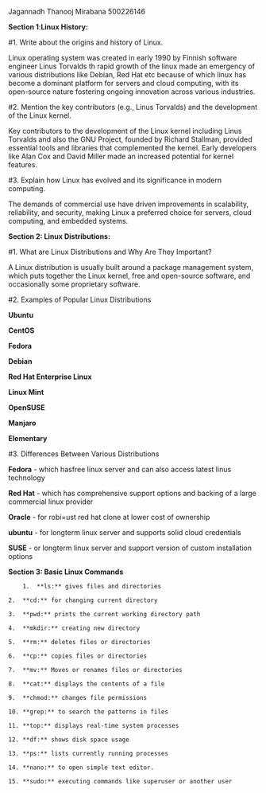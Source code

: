 Jagannadh Thanooj Mirabana 500226146

**Section 1**:**Linux History:**

#1. Write about the origins and history of Linux.

Linux operating system was created in early 1990 by Finnish software engineer Linus Torvalds th rapid growth of the linux made an emergency of various distributions like Debian, Red Hat etc because of which linux has become a dominant platform for servers and cloud computing, with its open-source nature fostering ongoing innovation across various industries.

#2. Mention the key contributors (e.g., Linus Torvalds) and the development of the Linux kernel.

Key contributors to the development of the Linux kernel including Linus Torvalds and also the GNU Project, founded by Richard Stallman, provided essential tools and libraries that complemented the kernel. Early developers like Alan Cox and David Miller made an increased potential for   kernel features.

#3. Explain how Linux has evolved and its significance in modern computing.

The demands of commercial use have driven improvements in scalability, reliability, and security, making Linux a preferred choice for servers, cloud computing, and embedded systems.

**Section 2: Linux Distributions:**

#1. What are Linux Distributions and Why Are They Important?

A Linux distribution is usually built around a package management system, which puts together the Linux kernel, free and open-source software, and occasionally some proprietary software.


#2. Examples of Popular Linux Distributions

**Ubuntu**

**CentOS**

**Fedora**

**Debian**

**Red Hat Enterprise Linux**

**Linux Mint**

**OpenSUSE**

**Manjaro**

**Elementary**


#3. Differences Between Various Distributions

**Fedora** - which hasfree linux server and can also access latest linus technology

**Red Hat** - which has comprehensive support options and backing of a large commercial linux provider

**Oracle** - for robi=ust red hat clone at lower cost of ownership

**ubuntu** - for longterm linux server and supports solid cloud credentials

**SUSE** - or longterm linux server and support version of custom installation options


**Section 3: Basic Linux Commands**

        1.	**ls:** gives files and directories 
	
	2.	**cd:** for changing current directory
 
	3.	**pwd:** prints the current working directory path
 
	4.	**mkdir:** creating new directory
 
	5.	**rm:** deletes files or directories
 
	6.	**cp:** copies files or directories
 
	7.	**mv:** Moves or renames files or directories
 
	8.	**cat:** displays the contents of a file
 
	9.	**chmod:** changes file permissions
 
	10.	**grep:** to search the patterns in files
 
	11.	**top:** displays real-time system processes
 
	12.	**df:** shows disk space usage
 
	13.	**ps:** lists currently running processes
 
	14.	**nano:** to open simple text editor.
 
	15.	**sudo:** executing commands like superuser or another user
	
